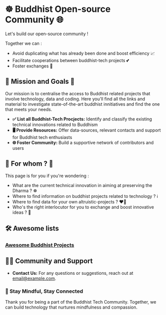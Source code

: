 # ☸️ Buddhist Open-source Community 🌐

Let's build our open-source community !

Together we can :
- Avoid duplicating what has already been done and boost efficiency 📈
- Facilitate cooperations between buddhist-tech projects 💕
- Foster exchanges 🤝


## 🌟 Mission and Goals 🎯

Our mission is to centralise the access to Buddhist related projects that involve technology, data and coding.
Here you'll find all the links and material to investigate state-of-the-art buddhist innitiatives and find the one that meets your needs.

- **✅ List all Buddhist-Tech Procjects:** Identify and classify the existing technical innovations related to Buddhism
- **🖥️ Provide Resources:** Offer data-sources, relevant contacts and support for Buddhist tech enthusiasts
- **🌐 Foster Community:** Build a supportive network of contributors and users 


## 🤔 For whom ? 🤩

This page is for you if you're wondering :
- What are the current technical innovation in aiming at preserving the Dharma ? ☸️
- Where to find information on buddhist projects related to technology ? ℹ️
- Where to find data for your own altruistic-projects ? ❤️‍🔥
- Who's the right interlocutor for you to exchange and boost innovative ideas ? 🤝


## 🛠️ Awesome lists

### [Awesome Buddhist Projects](https://github.com/awesome-buddhism/awesome-buddhist-projects)


## 🧘‍♂️ Community and Support

- **Contact Us:** For any questions or suggestions, reach out at [email@example.com](mailto:email@example.com).


### 🌱 Stay Mindful, Stay Connected

Thank you for being a part of the Buddhist Tech Community.
Together, we can build technology that nurtures mindfulness and compassion.
